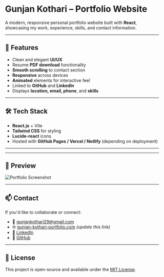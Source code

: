# Gunjan Kothari – Portfolio Website

A modern, responsive personal portfolio website built with **React**, showcasing my work, experience, skills, and contact information.

---

## 🚀 Features

- Clean and elegant **UI/UX**
- Resume **PDF download** functionality
- **Smooth scrolling** to contact section
- **Responsive** across devices
- **Animated** elements for interactive feel
- Linked to **GitHub** and **LinkedIn**
- Displays **location, email, phone**, and **skills**

---

## 🛠️ Tech Stack

- **React.js** + Vite
- **Tailwind CSS** for styling
- **Lucide-react** icons
- Hosted with **GitHub Pages / Vercel / Netlify** (depending on deployment)

---


---

## 📸 Preview

![Portfolio Screenshot](./screenshot.png) <!-- Optional: Add a screenshot image -->

---

## 📫 Contact

If you'd like to collaborate or connect:

- 📧 gunjankothari29@gmail.com  
- 🌐 [gunjan-kothari-portfolio.com](https://your-deployed-site.com) *(update this link)*  
- 💼 [LinkedIn](https://linkedin.com/in/gunjan-kothari-bd290901)  
- 🐙 [GitHub](https://github.com/gunjan238)

---

## 📄 License

This project is open-source and available under the [MIT License](LICENSE).
